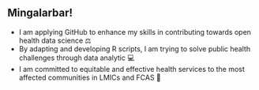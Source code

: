 ## Mingalarbar! 
- I am applying GitHub to enhance my skills in contributing towards open health data science ⚖️
- By adapting and developing R scripts, I am trying to solve public health challenges through data analytic 💻
- I am committed to equitable and effective health services to the most affected communities in LMICs and FCAS 🥷
